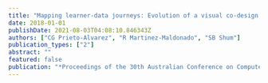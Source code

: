 ```yaml
---
title: "Mapping learner-data journeys: Evolution of a visual co-design tool"
date: 2018-01-01
publishDate: 2021-08-03T04:08:10.846343Z
authors: ["CG Prieto-Alvarez", "R Martinez-Maldonado", "SB Shum"]
publication_types: ["2"]
abstract: ""
featured: false
publication: "*Proceedings of the 30th Australian Conference on Computer-Human Interaction …*"
---
```


